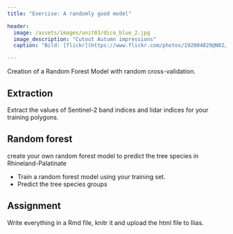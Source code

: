 ```yaml
---
title: "Exercise: A randomly good model"

header:
  image: /assets/images/unit03/dice_blue_2.jpg
  image_description: "Cutout Autumn impressions"
  caption: "Bild: [flickr](https://www.flickr.com/photos/192004829@N02/51145500105/) / CC BY-NC 2.0"

---
```

Creation of a Random Forest Model with random cross-validation.

## Extraction

Extract the values of Sentinel-2 band indices and lidar indices for your training polygons.


## Random forest
create your own random forest model to predict the tree species in Rhineland-Palatinate

* Train a random forest model using your training set.
* Predict the tree species groups 


## Assignment
Write everything in a Rmd file, knitr it and upload the html file to Ilias. 




